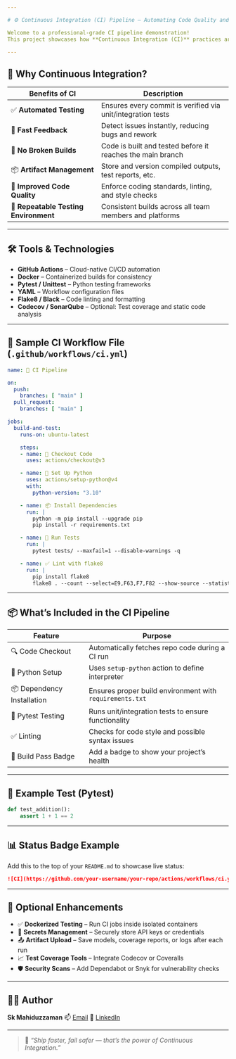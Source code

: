```yaml
---

# ⚙️ Continuous Integration (CI) Pipeline – Automating Code Quality and Delivery

Welcome to a professional-grade CI pipeline demonstration!  
This project showcases how **Continuous Integration (CI)** practices are used to automatically build, test, and validate code every time a change is made — enabling faster development, fewer bugs, and cleaner code.

---
```


## 🚀 Why Continuous Integration?

| Benefits of CI                          | Description                                                                 |
|----------------------------------------|-----------------------------------------------------------------------------|
| ✅ **Automated Testing**                | Ensures every commit is verified via unit/integration tests                 |
| 🔁 **Fast Feedback**                    | Detect issues instantly, reducing bugs and rework                           |
| 🚫 **No Broken Builds**                 | Code is built and tested before it reaches the main branch                  |
| 📦 **Artifact Management**              | Store and version compiled outputs, test reports, etc.                      |
| 🔄 **Improved Code Quality**            | Enforce coding standards, linting, and style checks                         |
| 🧪 **Repeatable Testing Environment**   | Consistent builds across all team members and platforms                     |

---

## 🛠️ Tools & Technologies

- **GitHub Actions** – Cloud-native CI/CD automation
- **Docker** – Containerized builds for consistency
- **Pytest / Unittest** – Python testing frameworks
- **YAML** – Workflow configuration files
- **Flake8 / Black** – Code linting and formatting
- **Codecov / SonarQube** – Optional: Test coverage and static code analysis

---

## 🧰 Sample CI Workflow File (`.github/workflows/ci.yml`)

```yaml
name: 🚀 CI Pipeline

on:
  push:
    branches: [ "main" ]
  pull_request:
    branches: [ "main" ]

jobs:
  build-and-test:
    runs-on: ubuntu-latest

    steps:
    - name: 🔄 Checkout Code
      uses: actions/checkout@v3

    - name: 🐍 Set Up Python
      uses: actions/setup-python@v4
      with:
        python-version: "3.10"

    - name: 📦 Install Dependencies
      run: |
        python -m pip install --upgrade pip
        pip install -r requirements.txt

    - name: 🧪 Run Tests
      run: |
        pytest tests/ --maxfail=1 --disable-warnings -q

    - name: ✅ Lint with flake8
      run: |
        pip install flake8
        flake8 . --count --select=E9,F63,F7,F82 --show-source --statistics
````

---

## 📦 What’s Included in the CI Pipeline

| Feature                    | Purpose                                                  |
| -------------------------- | -------------------------------------------------------- |
| 🔍 Code Checkout           | Automatically fetches repo code during a CI run          |
| 🐍 Python Setup            | Uses `setup-python` action to define interpreter         |
| 📦 Dependency Installation | Ensures proper build environment with `requirements.txt` |
| 🧪 Pytest Testing          | Runs unit/integration tests to ensure functionality      |
| ✅ Linting                  | Checks for code style and possible syntax issues         |
| 🚀 Build Pass Badge        | Add a badge to show your project’s health                |

---

## 🧪 Example Test (Pytest)

```python
def test_addition():
    assert 1 + 1 == 2
```

---

## 📊 Status Badge Example

Add this to the top of your `README.md` to showcase live status:

```markdown
![CI](https://github.com/your-username/your-repo/actions/workflows/ci.yml/badge.svg)
```

---

## 🧩 Optional Enhancements

* ✅ **Dockerized Testing** – Run CI jobs inside isolated containers
* 🔐 **Secrets Management** – Securely store API keys or credentials
* 📤 **Artifact Upload** – Save models, coverage reports, or logs after each run
* 📈 **Test Coverage Tools** – Integrate Codecov or Coveralls
* 🛡️ **Security Scans** – Add Dependabot or Snyk for vulnerability checks

---

## 👨‍💻 Author

**Sk Mahiduzzaman**
📫 [Email](mailto:mohiduz03@gmail.com)
💼 [LinkedIn](https://www.linkedin.com/in/sk-mahiduzzaman)

---

> 🚀 *“Ship faster, fail safer — that’s the power of Continuous Integration.”*

